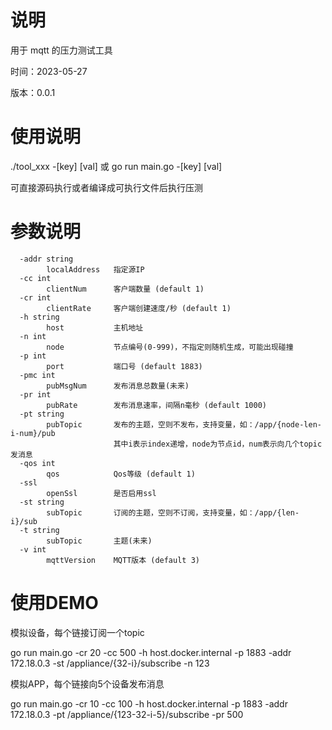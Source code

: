 # 说明

用于 mqtt 的压力测试工具

时间：2023-05-27

版本：0.0.1

# 使用说明

./tool_xxx -[key] [val]  或  go run main.go -[key] [val]

可直接源码执行或者编译成可执行文件后执行压测



# 参数说明

```
  -addr string
        localAddress   指定源IP
  -cc int
        clientNum      客户端数量 (default 1)
  -cr int
        clientRate     客户端创建速度/秒 (default 1)
  -h string
        host           主机地址
  -n int
        node           节点编号(0-999)，不指定则随机生成，可能出现碰撞
  -p int
        port           端口号 (default 1883)
  -pmc int
        pubMsgNum      发布消息总数量(未来)
  -pr int
        pubRate        发布消息速率，间隔n毫秒 (default 1000)
  -pt string
        pubTopic       发布的主题，空则不发布，支持变量，如：/app/{node-len-i-num}/pub
                       其中i表示index递增，node为节点id，num表示向几个topic发消息
  -qos int
        qos            Qos等级 (default 1)
  -ssl
        openSsl        是否启用ssl
  -st string
        subTopic       订阅的主题，空则不订阅，支持变量，如：/app/{len-i}/sub
  -t string
        subTopic       主题(未来)
  -v int
        mqttVersion    MQTT版本 (default 3)
```

# 使用DEMO

模拟设备，每个链接订阅一个topic

go run main.go -cr 20 -cc 500 -h host.docker.internal -p 1883 -addr 172.18.0.3 -st /appliance/{32-i}/subscribe -n 123

模拟APP，每个链接向5个设备发布消息

go run main.go -cr 10 -cc 100 -h host.docker.internal -p 1883 -addr 172.18.0.3 -pt /appliance/{123-32-i-5}/subscribe -pr 500

